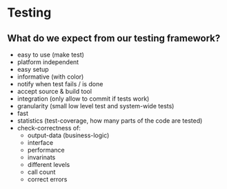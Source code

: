 # Testing

## What do we expect from our testing framework?

* easy to use (make test)
* platform independent
* easy setup
* informative (with color)
* notify when test fails / is done
* accept source & build tool
* integration (only allow to commit if tests work)
* granularity (small low level test and system-wide tests)
* fast
* statistics (test-coverage, how many parts of the code are tested)
* check-correctness of:
    - output-data (business-logic)
    - interface
    - performance
    - invarinats
    - different levels
    - call count
    - correct errors
